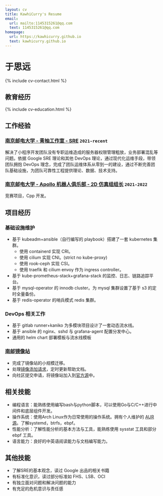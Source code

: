```yaml
---
layout: cv
title: KawhiCurry's Resume
email:
  url: mailto:1145315261@qq.com
  text: 1145315261@qq.com
homepage:
  url: https://kawhicurry.github.io
  text: kawhicurry.github.io
---
```


# 于思远

{% include cv-contact.html %}

## 教育经历

{% include cv-education.html %}

## 工作经验

### [**南京邮电大学 - 青柚工作室 - SRE**](https://qingyou.njupt.edu.cn) `2021-recent`

解决了小程序开发团队没有专职运维造成的服务器权限管理粗放，业务部署混乱等问题。依据 Google SRE 理论和其他 DevOps 理论，通过现代化运维手段，带领团队拥抱  DevOps 理念，完成了团队运维体系从零到一的建设，通过不断完善团队基础设施，为团队可靠性工程提供理论、数据、技术支持。

### [**南京邮电大学 - Apollo 机器人俱乐部 - 2D 仿真组组长**](https://github.com/Apollo2d/) `2021-2022`

竞赛项目，Cpp 开发。

## 项目经历

### 基础设施维护

- 基于 kubeadm+ansible（自行编写的 playbook）搭建了一套 kubernetes 集群。
  - 使用 containerd 实现 CRI。
  - 使用 cilium 实现 CNI。(strict no kube-proxy)
  - 使用 rook-ceph 实现 CSI。
  - 使用 traefik 和 cilium envoy 作为 ingress controller。
- 基于 kube-prometheus-stack+grafana-stack 的监控、日志、链路追踪平台。
- 基于 mysql-operator 的 innodb cluster。为 mysql 集群设置了基于 s3 的定时全量备份。
- 基于 redis-operator 的哨兵模式 redis 集群。

### DevOps 相关工作

- 基于 gitlab runner+kaniko 为多模块项目设计了一套动态流水线。
- 基于 ansible 的 nginx、sshd 与 grafana-agent 配置分发中心。
- 通用的 helm chart 部署模板与流水线模板

### [南邮镜像站](https://mirrors.njupt.edu.cn)

- 完成了镜像站的小规模迁移。
- 处理[镜像添加请求](https://github.com/NJUPT-Mirrors-Group/issues/issues?q=is%3Aissue+is%3Aclosed)，定时更新帮助文档。
- 向社区提交申请，将镜像站加入到[官方源](https://archlinux.org/mirrors/njupt.edu.cn/)中。

## 相关技能

- 编程语言：能熟练使用编写bash与python脚本，可以使用Go与C/C++进行中间件和底层组件开发。
- 操作系统：使用Arch Linux作为日常使用的操作系统。拥有个人维护的 [AUR 源](https://aur.archlinux.org/packages?O=0&SeB=m&K=kawhicurry&outdated=&SB=m&SO=d&PP=50&submit=Go)。了解systemd，btrfs，ebpf。
- 性能分析：了解性能分析的基本方法与工具，能熟练使用 sysstat 工具和部分 ebpf 工具。
- 语言能力：良好的中英语阅读能力与文档编写能力。

## 其他技能

- 了解SRE的基本观念，读过 Google 出品的相关书籍
- 有标准化意识，读过部分标准如 FHS、LSB、OCI
- 有独立面对问题和解决问题的能力
- 有充足的危机意识与责任感
